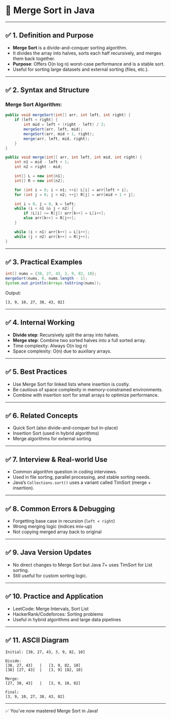 # 📘 Merge Sort in Java

---

## ✅ 1. Definition and Purpose

- **Merge Sort** is a divide-and-conquer sorting algorithm.
- It divides the array into halves, sorts each half recursively, and merges them back together.
- **Purpose**: Offers O(n log n) worst-case performance and is a stable sort.
- Useful for sorting large datasets and external sorting (files, etc.).

---

## ✅ 2. Syntax and Structure

### Merge Sort Algorithm:

```java
public void mergeSort(int[] arr, int left, int right) {
    if (left < right) {
        int mid = left + (right - left) / 2;
        mergeSort(arr, left, mid);
        mergeSort(arr, mid + 1, right);
        merge(arr, left, mid, right);
    }
}

public void merge(int[] arr, int left, int mid, int right) {
    int n1 = mid - left + 1;
    int n2 = right - mid;

    int[] L = new int[n1];
    int[] R = new int[n2];

    for (int i = 0; i < n1; ++i) L[i] = arr[left + i];
    for (int j = 0; j < n2; ++j) R[j] = arr[mid + 1 + j];

    int i = 0, j = 0, k = left;
    while (i < n1 && j < n2) {
        if (L[i] <= R[j]) arr[k++] = L[i++];
        else arr[k++] = R[j++];
    }

    while (i < n1) arr[k++] = L[i++];
    while (j < n2) arr[k++] = R[j++];
}
```

---

## ✅ 3. Practical Examples

```java
int[] nums = {38, 27, 43, 3, 9, 82, 10};
mergeSort(nums, 0, nums.length - 1);
System.out.println(Arrays.toString(nums));
```

Output:

```
[3, 9, 10, 27, 38, 43, 82]
```

---

## ✅ 4. Internal Working

- **Divide step**: Recursively split the array into halves.
- **Merge step**: Combine two sorted halves into a full sorted array.
- Time complexity: Always O(n log n)
- Space complexity: O(n) due to auxiliary arrays.

---

## ✅ 5. Best Practices

- Use Merge Sort for linked lists where insertion is costly.
- Be cautious of space complexity in memory-constrained environments.
- Combine with insertion sort for small arrays to optimize performance.

---

## ✅ 6. Related Concepts

- Quick Sort (also divide-and-conquer but in-place)
- Insertion Sort (used in hybrid algorithms)
- Merge algorithms for external sorting

---

## ✅ 7. Interview & Real-world Use

- Common algorithm question in coding interviews.
- Used in file sorting, parallel processing, and stable sorting needs.
- Java’s `Collections.sort()` uses a variant called TimSort (merge + insertion).

---

## ✅ 8. Common Errors & Debugging

- Forgetting base case in recursion (`left < right`)
- Wrong merging logic (indices mix-up)
- Not copying merged array back to original

---

## ✅ 9. Java Version Updates

- No direct changes to Merge Sort but Java 7+ uses TimSort for List sorting.
- Still useful for custom sorting logic.

---

## ✅ 10. Practice and Application

- LeetCode: Merge Intervals, Sort List
- HackerRank/Codeforces: Sorting problems
- Useful in hybrid algorithms and large data pipelines

---

## ✅ 11. ASCII Diagram

```
Initial: [38, 27, 43, 3, 9, 82, 10]

Divide:
[38, 27, 43]   |   [3, 9, 82, 10]
[38] [27, 43]  |   [3, 9] [82, 10]

Merge:
[27, 38, 43]   |   [3, 9, 10, 82]

Final:
[3, 9, 10, 27, 38, 43, 82]
```

---

✅ You've now mastered Merge Sort in Java!


